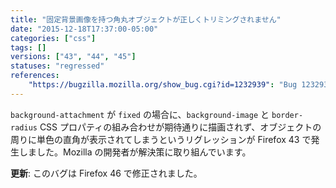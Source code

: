 ```yaml
---
title: "固定背景画像を持つ角丸オブジェクトが正しくトリミングされません"
date: "2015-12-18T17:37:00-05:00"
categories: ["css"]
tags: []
versions: ["43", "44", "45"]
statuses: "regressed"
references:
    "https://bugzilla.mozilla.org/show_bug.cgi?id=1232939": "Bug 1232939 - The background image in a div is causing a spill over of the border where the border-radius cuts into the div"
---
```

`background-attachment` が `fixed` の場合に、`background-image` と `border-radius` CSS プロパティの組み合わせが期待通りに描画されず、オブジェクトの周りに単色の直角が表示されてしまうというリグレッションが Firefox 43 で発生しました。Mozilla の開発者が解決策に取り組んでいます。

**更新**: このバグは Firefox 46 で修正されました。
